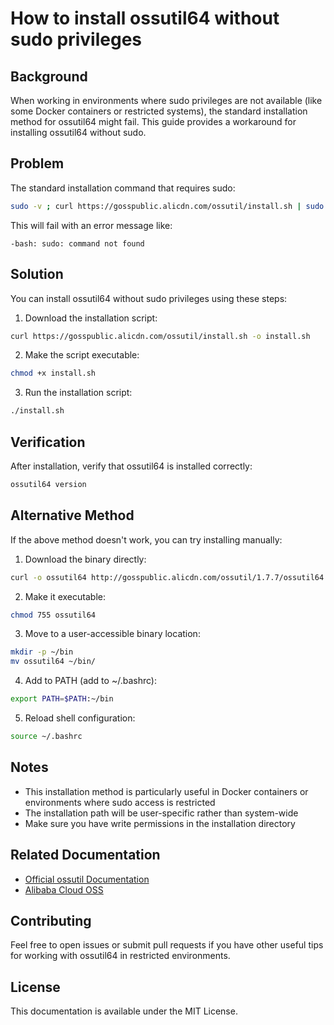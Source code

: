 # How to install ossutil64 without sudo privileges

## Background
When working in environments where sudo privileges are not available (like some Docker containers or restricted systems), the standard installation method for ossutil64 might fail. This guide provides a workaround for installing ossutil64 without sudo.

## Problem
The standard installation command that requires sudo:
```bash
sudo -v ; curl https://gosspublic.alicdn.com/ossutil/install.sh | sudo bash
```
This will fail with an error message like:
```
-bash: sudo: command not found
```

## Solution
You can install ossutil64 without sudo privileges using these steps:

1. Download the installation script:
```bash
curl https://gosspublic.alicdn.com/ossutil/install.sh -o install.sh
```

2. Make the script executable:
```bash
chmod +x install.sh
```

3. Run the installation script:
```bash
./install.sh
```

## Verification
After installation, verify that ossutil64 is installed correctly:
```bash
ossutil64 version
```

## Alternative Method
If the above method doesn't work, you can try installing manually:

1. Download the binary directly:
```bash
curl -o ossutil64 http://gosspublic.alicdn.com/ossutil/1.7.7/ossutil64
```

2. Make it executable:
```bash
chmod 755 ossutil64
```

3. Move to a user-accessible binary location:
```bash
mkdir -p ~/bin
mv ossutil64 ~/bin/
```

4. Add to PATH (add to ~/.bashrc):
```bash
export PATH=$PATH:~/bin
```

5. Reload shell configuration:
```bash
source ~/.bashrc
```

## Notes
- This installation method is particularly useful in Docker containers or environments where sudo access is restricted
- The installation path will be user-specific rather than system-wide
- Make sure you have write permissions in the installation directory

## Related Documentation
- [Official ossutil Documentation](https://www.alibabacloud.com/help/en/object-storage-service/latest/ossutil-overview)
- [Alibaba Cloud OSS](https://www.alibabacloud.com/product/oss)

## Contributing
Feel free to open issues or submit pull requests if you have other useful tips for working with ossutil64 in restricted environments.

## License
This documentation is available under the MIT License.

